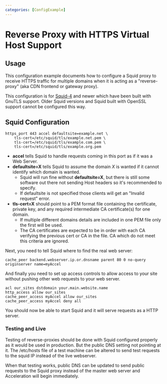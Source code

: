 ```yaml
---
categories: [ConfigExample]
---
```

# Reverse Proxy with HTTPS Virtual Host Support

## Usage

This configuration example documents how to configure a Squid proxy to
receive HTTPS traffic for multiple domains when it is acting as a
"reverse-proxy" (aka CDN frontend or gateway proxy).

This configuration is for [Squid-4](/Releases/Squid-4)
and newer which have been built with GnuTLS support. Older Squid
versions and Squid built with OpenSSL support cannot be configured this
way.

## Squid Configuration

    https_port 443 accel defaultsite=example.net \
        tls-cert=/etc/squid/tls/example.net.pem \
        tls-cert=/etc/squid/tls/example.com.pem \
        tls-cert=/etc/squid/tls/example.org.pem

- **accel** tells Squid to handle requests coming in this port as if
    it was a Web Server.
- **defaultsite=X** tells Squid to assume the domain *X* is wanted if
    it cannot identify which domain is wanted.
    - Squid will run fine without **defaultsite=X**, but there is
        still some software out there not sending Host headers so it's
        recommended to specify.
    - If defaultsite is not specified those clients will get an
        "Invalid request" error.
- **tls-cert=X** should point to a PEM format file containing the
    certificate, private key, and any required intermediate CA
    certificate(s) for one domain.
    - If multiple different domains details are included in one PEM
        file only the first will be used.
    - The CA certificates are expected to be in order with each CA
        verifying the previous cert or CA in the file. CA which do not
        meet this criteria are ignored.

Next, you need to tell Squid where to find the real web server:

    cache_peer backend.webserver.ip.or.dnsname parent 80 0 no-query originserver name=myAccel

And finally you need to set up access controls to allow access to your
site without pushing other web requests to your web server.

    acl our_sites dstdomain your.main.website.name
    http_access allow our_sites
    cache_peer_access myAccel allow our_sites
    cache_peer_access myAccel deny all

You should now be able to start Squid and it will serve requests as a
HTTP server.

### Testing and Live

Testing of reverse-proxies should be done with Squid configured properly
as it would be used in production. But the public DNS setting not
pointing at it. The /etc/hosts file of a test machine can be altered to
send test requests to the squid IP instead of the live webserver.

When that testing works, public DNS can be updated to send public
requests to the Squid proxy instead of the master web server and
Acceleration will begin immediately.
